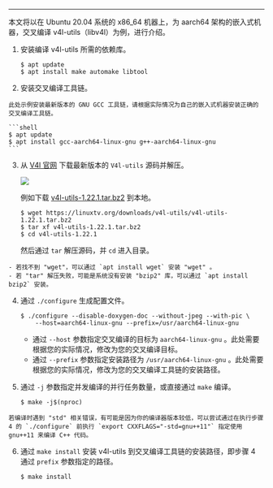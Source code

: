 <Title>如何交叉编译 Linux v4l-utils 依赖库？</Title>


---

本文将以在 Ubuntu 20.04 系统的 x86_64 机器上，为 aarch64 架构的嵌入式机器，交叉编译 v4l-utils（libv4l）为例，进行介绍。

1. 安装编译 v4l-utils 所需的依赖库。

    ```shell
    $ apt update
    $ apt install make automake libtool
    ```

2. 安装交叉编译工具链。

<Note title="说明">


    此处示例安装最新版本的 GNU GCC 工具链，请根据实际情况为自己的嵌入式机器安装正确的交叉编译工具链。
    
</Note>



    ```shell
    $ apt update
    $ apt install gcc-aarch64-linux-gnu g++-aarch64-linux-gnu
    ```

3. 从 [V4l 官网](https://linuxtv.org/wiki/index.php/V4l-utils) 下载最新版本的 `V4l-utils` 源码并解压。

    <Frame width="512" height="auto" caption=""><img src="https://doc-media.zego.im/sdk-doc/Pics/Linux/Express/v4l_website.png" /></Frame>

    例如下载 [v4l-utils-1.22.1.tar.bz2](https://linuxtv.org/downloads/v4l-utils/v4l-utils-1.22.1.tar.bz2) 到本地。

    ```shell
    $ wget https://linuxtv.org/downloads/v4l-utils/v4l-utils-1.22.1.tar.bz2
    $ tar xf v4l-utils-1.22.1.tar.bz2
    $ cd v4l-utils-1.22.1
    ```

    然后通过 `tar` 解压源码，并 `cd` 进入目录。

<Note title="说明">


    - 若找不到 "wget"，可以通过 `apt install wget` 安装 "wget" 。
    - 若 "tar" 解压失败，可能是系统没有安装 "bzip2" 库，可以通过 `apt install bzip2` 安装。
    
</Note>




4. 通过 `./configure` 生成配置文件。

    ```shell
    $ ./configure --disable-doxygen-doc --without-jpeg --with-pic \
        --host=aarch64-linux-gnu --prefix=/usr/aarch64-linux-gnu
    ```

    - 通过 `--host` 参数指定交叉编译的目标为 `aarch64-linux-gnu` 。此处需要根据您的实际情况，修改为您的交叉编译目标。
    - 通过 `--prefix` 参数指定安装路径为 `/usr/aarch64-linux-gnu` 。此处需要根据您的实际情况，修改为您的交叉编译工具链的安装路径。

5. 通过 `-j` 参数指定并发编译的并行任务数量，或直接通过 `make` 编译。

    ```shell
    $ make -j$(nproc)
    ```

<Note title="说明">


    若编译时遇到 "std" 相关错误，有可能是因为你的编译器版本较低，可以尝试通过在执行步骤 4 的 `./configure` 前执行 `export CXXFLAGS="-std=gnu++11"` 指定使用 gnu++11 来编译 C++ 代码。
    
</Note>



6. 通过 `make install` 安装 v4l-utils 到交叉编译工具链的安装路径，即步骤 4 通过 `prefix` 参数指定的路径。

    ```shell
    $ make install
    ```
